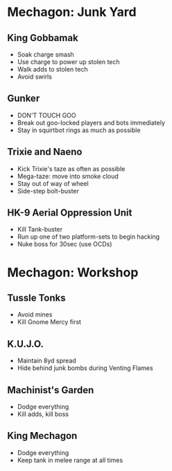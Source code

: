# Mechagon: Junk Yard

## King Gobbamak
* Soak charge smash
* Use charge to power up stolen tech
* Walk adds to stolen tech
* Avoid swirls

## Gunker
* DON'T TOUCH GOO
* Break out goo-locked players and bots immediately
* Stay in squirtbot rings as much as possible

## Trixie and Naeno
* Kick Trixie's taze as often as possible
* Mega-taze: move into smoke cloud
* Stay out of way of wheel
* Side-step bolt-buster

## HK-9 Aerial Oppression Unit
* Kill Tank-buster
* Run up one of two platform-sets to begin hacking
* Nuke boss for 30sec (use OCDs)

# Mechagon: Workshop
## Tussle Tonks
* Avoid mines
* Kill Gnome Mercy first
## K.U.J.O.
* Maintain 8yd spread
* Hide behind junk bombs during Venting Flames
## Machinist's Garden
* Dodge everything
* Kill adds, kill boss
## King Mechagon
* Dodge everything
* Keep tank in melee range at all times
